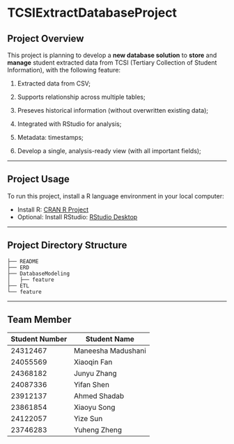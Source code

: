 # TCSIExtractDatabaseProject

## Project Overview

This project is planning to develop a **new database solution** to **store** and **manage** student extracted data from TCSI (Tertiary Collection of Student Information), with the following feature:

1. Extracted data from CSV;
   
2. Supports relationship across multiple tables;
   
3. Preseves historical information (without overwritten existing data);
   
4. Integrated with RStudio for analysis;
   
5. Metadata: timestamps;

6. Develop a single, analysis-ready view (with all important fields);

---

## Project Usage

To run this project, install a R language environment in your local computer:

- Install R: [CRAN R Project](https://cran.r-project.org/)  
- Optional: Install RStudio: [RStudio Desktop](https://posit.co/download/rstudio-desktop/)  

---

## Project Directory Structure

```
├── README
├── ERD
├── DatabaseModeling
│   ├── feature
├── ETL
└── feature
```

---

## Team Member

| Student Number | Student Name        |
|----------------|------------------|
| 24312467       | Maneesha Madushani |
| 24055569       | Xiaoqin Fan        |
| 24368182       | Junyu Zhang        |
| 24087336       | Yifan Shen         |
| 23912137       | Ahmed Shadab       |
| 23861854       | Xiaoyu Song        |
| 24122057       | Yize Sun           |
| 23746283       | Yuheng Zheng       |